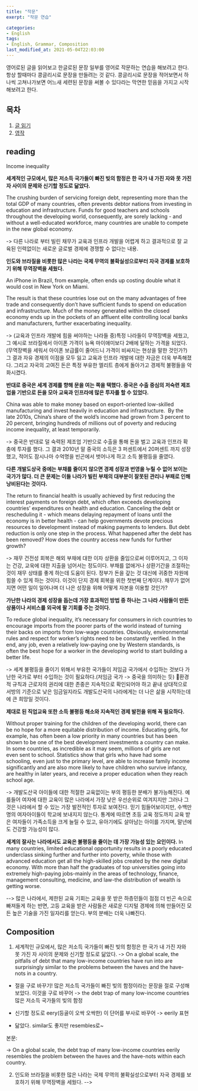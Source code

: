 ```yaml
---
title: "작문"
exerpt: "작문 연습"

categories:
- English
tags:
- English, Grammar, Composition
last_modified_at: 2021-05-04T22:03:00
---
```


영어로된 글을 읽어보고 한글로된 문장 일부를 영어로 작문하는 연습을 해보려고 한다. 항상 할때마다 콩글리시로 문장을 만들려는 것 같다. 콩글리시로 문장을 적어보면서 하나씩 고쳐나가보면 어느새 세련된 문장을 써볼 수 있다라는 막연한 믿음을 가지고 시작해보려고 한다.

## 목차
1. [글 읽기](#reading)
2. [영작](#composition)

## reading
Income inequality

**세계적인 규모에서, 많은 저소득 국가들이 빠진 빚의 함정은 한 국가 내 가진 자와 못 가진 자 사이의 문제와 신기할 정도로 닮았다.**

The crushing burden of servicing foreign debt, representing more than the total GDP of many countries, often prevents debtor nations from investing in education and infrastructure. Funds for good teachers and schools throughout the developing world, consequently, are sorely lacking - and without a well-educated workforce, many countries are unable to compete in the new global economy.

-> 다른 나라로 부터 빌린 채무가 교육과 인프라 개발을 어렵게 하고 결과적으로 잘 교육된 인력없이는 새로운 글로벌 경제에 경쟁할 수 없다는 내용.

**인도와 브라질을 비롯한 많은 나라는 국제 무역의 불확실성으로부터 자국 경제를 보호하기 위해 무역장벽을 세웠다.**

An iPhone in Brazil, from example, often ends up costing double what it would cost in New York on Miami.

The result is that these countries lose out on the many advantages of free trade and consequently don’t have sufficient funds to spend on education and infrastructure.
Much of the money generated within the closed economy ends up in the pockets of an affluent elite controlling local banks and manufacturers, further exacerbating inequality.

-> (교육과 인프라 개발에 힘을 써야하는 나라들 중)특정 나라들이 무역장벽을 세웠고, 그 예시로 브라질에서 아이폰 가격이 뉴욕 마이애미보다 2배에 달하는 가격을 되었다.(무역장벽을 세워서 아이폰 보급률이 줄어드니 가격이 비싸지는 현상을 말한 것인가?) 그 결과 자유 경제의 이점을 모두 잃고 교육과 인프라 개발에 대한 자금은 더욱 부족해졌다. 그리고 자국의 고여진 돈은 특정 부유한 엘리트 층에게 돌아가고 경제적 불평들을 악화시켰다.

**반대로 중국은 세계 경제를 향해 문을 여는 쪽을 택했다. 중국은 수출 중심의 저숙련 제조업을 기반으로 돈을 모아 교육과 인프라에 많은 투자를 할 수 있었다.**

China was able to make money based on export-oriented low-skilled manufacturing and invest heavily in education and infrastructure.
 By the late 2010s, China’s share of the wold’s income had grown from 3 percent to 20 percent, bringing hundreds of millions out of poverty and reducing income inequality, at least temporarily.

-> 중국은 반대로 덜 숙력된 제조업 기반으로 수출을 통해 돈을 벌고 교육과 인프라 확충에 투자를 했다. 그 결과 2010년 말 중국의 소득은 3 퍼센트에서 20퍼센트 까지 성장했고, 적어도 잠시나마 수억명을 빈곤에서 벗어나게 하고 소득 불평등을 줄였다.

**다른 개발도상국 중에는 부채를 줄이지 않으면 경제 성장과 번영을 누릴 수 없어 보이는 국가가 많다. 더 큰 문제는 이들 나라가 빌린 부채의 대부분이 잘못된 관리나 부패로 인해 낭비된다는 것이다.**

The return to financial health is usually achieved by first reducing the interest payments on foreign debt, which often exceeds developing countries’ expenditures on health and education.
Canceling the debt or rescheduling it - which means delaying repayment of loans until the economy is in better health - can help governments devote precious resources to development instead of making payments to lenders. But debt reduction is only one step in the process. What happened after the debt has been removed? How does the country access new funds for further growth?

-> 재무 건전성 회복은 해외 부채에 대한 이자 상환을 줄임으로써 이루어지고, 그 이자는 건강, 교욱에 대한 지출을 넘어서는 정도이다. 부채를 없애거나 상환기간을 조절하는 것이 재무 상태를 좋게 하는데 도움이 된다. 정부가 돈을 갚는 것 대신에 귀중한 자원에 힘쓸 수 있게 하는 것이다. 이것이 단지 경제 회복을 위한 첫번째 단계이다. 채무가 없어지면 어떤 일이 일어나며 더 나은 성장을 위해 어떻게 자본을 이용할 것인가?

**가난한 나라의 경제 성장을 돕는데 가장 효과적인 방법 중 하나는 그 나라 사람들이 만든 상품이나 서비스를 외국에 팔 기회를 주는 것이다.**

To reduce global inequality, it’s necessary for consumers in rich countries to encourage imports from the poorer parts of the world instead of turning their backs on imports from low-wage countries. Obviously, environmental rules and respect for worker’s rights need to be constantly verified. In the end, any job, even a relatively low-paying one by Western standards, is often the best hope for a worker in the developing world to start building a better life.

-> 세계 불평등을 줄이기 위해서 부유한 국가들이 저임금 국가에서 수입하는 것보다 가난한 국가로 부터 수입하는 것이 필요하다.(저임금 국가 -> 중국을 의미하는 듯) 환경적 규칙과 근로자의 권리에 대한 존중은 지속적으로 확인되어야 하고 끝내 상대적으로 서방의 기준으로 낮은 임금일지라도 개발도산국의 나라에게는 더 나은 삶을 시작하는데에 큰 희망일 것이다.

**제대로 된 직업교육 또한 소득 불평등 해소와 지속적인 경제 발전을 위해 꼭 필요하다.**

Without proper training for the children of the developing world, there can be no hope for a more equitable distribution of income. Educating girls, for example, has often been a low priority in many countries but has been shown to be one of the best development investments a country can make. In some countries, as incredible as it may seem, millions of girls are not even sent to school. Statistics show that girls who have had some schooling, even just to the primary level, are able to increase family income significantly and are also more likely to have children who survive infancy, are healthy in later years, and receive a proper education when they reach school age.

-> 개발도산국 아이들에 대한 적절한 교육없이는 부의 평등한 분배가 불가능해진다. 예를들어 여자에 대한 교육이 많은 나라에서 가장 낮은 우선순위로 여겨지지만 그러나 그것은 나라에서 할 수 있는 가장 발전적인 투자로 보여진다. 믿기 힘들어보이지만, 수백만 명의 여자아이들이 학교에 보내지지 않는다. 통계에 따르면 초등 교육 정도까지 교육 받은 여자들이 가족소득을 크게 늘릴 수 있고, 유아기에도 살아남는 아이를 가지며, 말년에도 건강할 가능성이 많다.

**세계의 잘사는 나라에서도 교육은 불평등을 줄이는 데 가장 가능성 있는 요인이다.**
In many countries, limited educational opportunity results in a poorly educated underclass sinking further and further into poverty, while those with advanced education get all the high-skilled jobs created by the new digital economy. With more than half the graduates of top universities going into extremely high-paying jobs-mainly in the areas of technology, finance, management consulting, medicine, and law-the distribution of wealth is getting worse.

--> 많은 나라에서, 제한된 교육 기회는 교육을 못 받은 하층민들이 점점 더 빈곤 속으로 빠져들게 하는 반면, 고등 교육을 받은 사람들은 새로운 디지털 경제에 의해 만들어진 모든 높은 기술을 가진 일자리를 얻는다. 부의 분배는 더욱 나빠진다.

## Composition

1. 세계적인 규모에서, 많은 저소득 국가들이 빠진 빚의 함정은 한 국가 내 가진 자와 못 가진 자 사이의 문제와 신기할 정도로 닮았다.
-> On a global scale, the pitfalls of debt that many low-income countries have run into are surprisingly similar to the problems between the haves and the have-nots in a country.

- 절을 구로 바꾸기!
많은 저소득 국가들이 빠진 빚의 함정이라는 문장을 절로 구성해보았다.
이것을 구로 바꾸어
-> the debt trap of many low-income countries
많은 저소득 국가들의 빚의 함정

- 신기할 정도로
eery(등골이 오싹 오싹한) 이 단어를 부사로 바꾸어 -> eerily 표현

- 닮았다.
similar도 좋지만 resembles로~

본문:

-> On a global scale, the debt trap of many low-income countries eerily resembles the problem between the haves and the have-nots within each country.

2. 인도와 브라질을 비롯한 많은 나라는 국제 무역의 불확실성으로부터 자국 경제를 보호하기 위해 무역장벽을 세웠다.
-->
